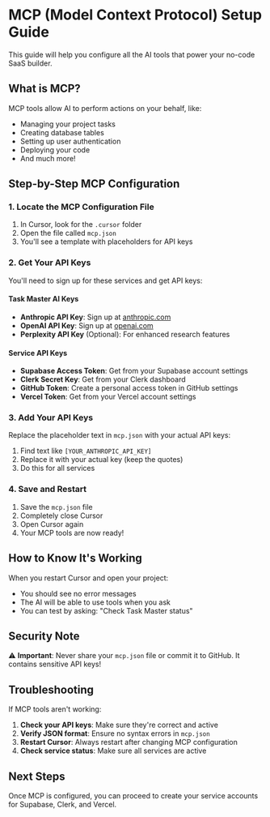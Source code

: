 # MCP (Model Context Protocol) Setup Guide

This guide will help you configure all the AI tools that power your no-code SaaS builder.

## What is MCP?

MCP tools allow AI to perform actions on your behalf, like:
- Managing your project tasks
- Creating database tables
- Setting up user authentication
- Deploying your code
- And much more!

## Step-by-Step MCP Configuration

### 1. Locate the MCP Configuration File

1. In Cursor, look for the `.cursor` folder
2. Open the file called `mcp.json`
3. You'll see a template with placeholders for API keys

### 2. Get Your API Keys

You'll need to sign up for these services and get API keys:

#### Task Master AI Keys
- **Anthropic API Key**: Sign up at [anthropic.com](https://anthropic.com)
- **OpenAI API Key**: Sign up at [openai.com](https://openai.com)
- **Perplexity API Key** (Optional): For enhanced research features

#### Service API Keys
- **Supabase Access Token**: Get from your Supabase account settings
- **Clerk Secret Key**: Get from your Clerk dashboard
- **GitHub Token**: Create a personal access token in GitHub settings
- **Vercel Token**: Get from your Vercel account settings

### 3. Add Your API Keys

Replace the placeholder text in `mcp.json` with your actual API keys:

1. Find text like `[YOUR_ANTHROPIC_API_KEY]`
2. Replace it with your actual key (keep the quotes)
3. Do this for all services

### 4. Save and Restart

1. Save the `mcp.json` file
2. Completely close Cursor
3. Open Cursor again
4. Your MCP tools are now ready!

## How to Know It's Working

When you restart Cursor and open your project:
- You should see no error messages
- The AI will be able to use tools when you ask
- You can test by asking: "Check Task Master status"

## Security Note

⚠️ **Important**: Never share your `mcp.json` file or commit it to GitHub. It contains sensitive API keys!

## Troubleshooting

If MCP tools aren't working:

1. **Check your API keys**: Make sure they're correct and active
2. **Verify JSON format**: Ensure no syntax errors in `mcp.json`
3. **Restart Cursor**: Always restart after changing MCP configuration
4. **Check service status**: Make sure all services are active

## Next Steps

Once MCP is configured, you can proceed to create your service accounts for Supabase, Clerk, and Vercel. 